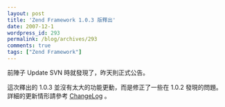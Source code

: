 ```yaml
---
layout: post
title: 'Zend Framework 1.0.3 版釋出'
date: 2007-12-1
wordpress_id: 293
permalink: /blog/archives/293
comments: true
tags: ["Zend Framework"]
---
```


前陣子 Update SVN 時就發現了，昨天則正式公告。

這次釋出的 1.0.3 並沒有太大的功能更動，而是修正了一些在 1.0.2 發現的問題。詳細的更新情形請參考 [ChangeLog](http://framework.zend.com/changelog) 。 
